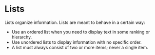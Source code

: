 # Lists

Lists organize information. Lists are meant to behave in a certain way:

* Use an ordered list when you need to display text in some ranking or
  hierarchy.
* Use unordered lists to display information with no specific order.
* A list must always consist of two or more items; never a single item.
